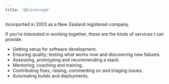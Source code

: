```yaml
---
title: '@blockscope'
---
```


Incorported in 2003 as a New Zealand registered company.

If you're interested in working together, these are the kinds of services I can
provide.

* Getting setup for software development.
* Ensuring quality; testing what works now and discovering new failures.
* Assessing, prototyping and recommending a stack.
* Mentoring, coaching and training.
* Contributing fixes, raising, commenting on and triaging issues.
* Automating builds and deployments.
